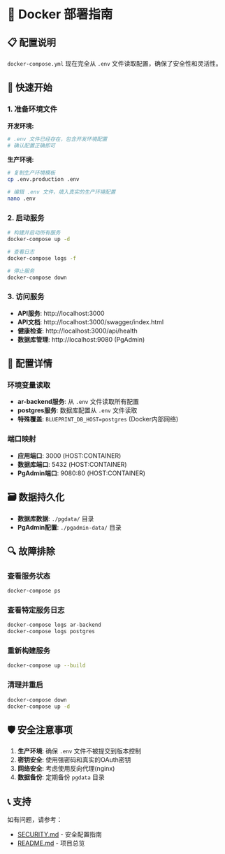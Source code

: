 # 🐳 Docker 部署指南

## 📋 配置说明

`docker-compose.yml` 现在完全从 `.env` 文件读取配置，确保了安全性和灵活性。

## 🚀 快速开始

### 1. 准备环境文件

**开发环境:**
```bash
# .env 文件已经存在，包含开发环境配置
# 确认配置正确即可
```

**生产环境:**
```bash
# 复制生产环境模板
cp .env.production .env

# 编辑 .env 文件，填入真实的生产环境配置
nano .env
```

### 2. 启动服务

```bash
# 构建并启动所有服务
docker-compose up -d

# 查看日志
docker-compose logs -f

# 停止服务
docker-compose down
```

### 3. 访问服务

- **API服务**: http://localhost:3000
- **API文档**: http://localhost:3000/swagger/index.html
- **健康检查**: http://localhost:3000/api/health
- **数据库管理**: http://localhost:9080 (PgAdmin)

## 🔧 配置详情

### 环境变量读取
- **ar-backend服务**: 从 `.env` 文件读取所有配置
- **postgres服务**: 数据库配置从 `.env` 文件读取
- **特殊覆盖**: `BLUEPRINT_DB_HOST=postgres` (Docker内部网络)

### 端口映射
- **应用端口**: 3000 (HOST:CONTAINER)
- **数据库端口**: 5432 (HOST:CONTAINER)
- **PgAdmin端口**: 9080:80 (HOST:CONTAINER)

## 🗃️ 数据持久化

- **数据库数据**: `./pgdata/` 目录
- **PgAdmin配置**: `./pgadmin-data/` 目录

## 🔍 故障排除

### 查看服务状态
```bash
docker-compose ps
```

### 查看特定服务日志
```bash
docker-compose logs ar-backend
docker-compose logs postgres
```

### 重新构建服务
```bash
docker-compose up --build
```

### 清理并重启
```bash
docker-compose down
docker-compose up -d
```

## 🛡️ 安全注意事项

1. **生产环境**: 确保 `.env` 文件不被提交到版本控制
2. **密钥安全**: 使用强密码和真实的OAuth密钥
3. **网络安全**: 考虑使用反向代理(nginx)
4. **数据备份**: 定期备份 `pgdata` 目录

## 📞 支持

如有问题，请参考：
- [SECURITY.md](./SECURITY.md) - 安全配置指南
- [README.md](./README.md) - 项目总览 